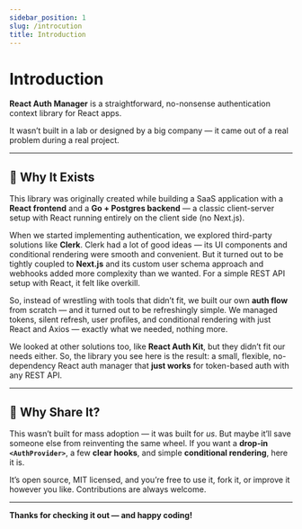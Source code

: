 ```yaml
---
sidebar_position: 1
slug: /introcution
title: Introduction
---
```


# Introduction

**React Auth Manager** is a straightforward, no-nonsense authentication context library for React apps.

It wasn’t built in a lab or designed by a big company — it came out of a real problem during a real project.

---

## 📜 Why It Exists

This library was originally created while building a SaaS application with a **React frontend** and a **Go + Postgres backend** — a classic client-server setup with React running entirely on the client side (no Next.js).

When we started implementing authentication, we explored third-party solutions like **Clerk**. Clerk had a lot of good ideas — its UI components and conditional rendering were smooth and convenient. But it turned out to be tightly coupled to **Next.js** and its custom user schema approach and webhooks added more complexity than we wanted. For a simple REST API setup with React, it felt like overkill.

So, instead of wrestling with tools that didn’t fit, we built our own **auth flow** from scratch — and it turned out to be refreshingly simple. We managed tokens, silent refresh, user profiles, and conditional rendering with just React and Axios — exactly what we needed, nothing more.

We looked at other solutions too, like **React Auth Kit**, but they didn’t fit our needs either. So, the library you see here is the result: a small, flexible, no-dependency React auth manager that **just works** for token-based auth with any REST API.

---

## 🎁 Why Share It?

This wasn’t built for mass adoption — it was built for *us*. But maybe it’ll save someone else from reinventing the same wheel. If you want a **drop-in `<AuthProvider>`**, a few **clear hooks**, and simple **conditional rendering**, here it is.

It’s open source, MIT licensed, and you’re free to use it, fork it, or improve it however you like. Contributions are always welcome.

---

**Thanks for checking it out — and happy coding!**

